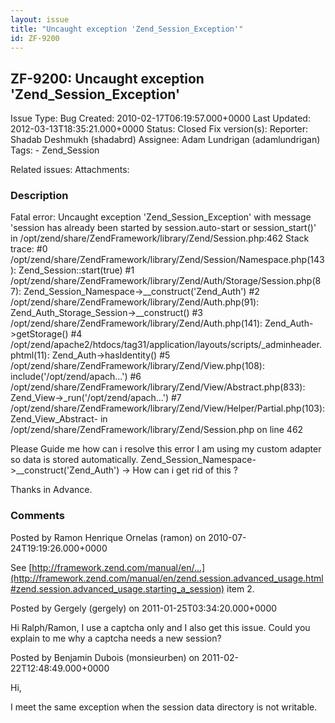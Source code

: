 ```yaml
---
layout: issue
title: "Uncaught exception 'Zend_Session_Exception'"
id: ZF-9200
---
```


ZF-9200: Uncaught exception 'Zend\_Session\_Exception'
------------------------------------------------------

 Issue Type: Bug Created: 2010-02-17T06:19:57.000+0000 Last Updated: 2012-03-13T18:35:21.000+0000 Status: Closed Fix version(s): 
 Reporter:  Shadab Deshmukh (shadabrd)  Assignee:  Adam Lundrigan (adamlundrigan)  Tags: - Zend\_Session
 
 Related issues: 
 Attachments: 
### Description

Fatal error: Uncaught exception 'Zend\_Session\_Exception' with message 'session has already been started by session.auto-start or session\_start()' in /opt/zend/share/ZendFramework/library/Zend/Session.php:462 Stack trace: #0 /opt/zend/share/ZendFramework/library/Zend/Session/Namespace.php(143): Zend\_Session::start(true) #1 /opt/zend/share/ZendFramework/library/Zend/Auth/Storage/Session.php(87): Zend\_Session\_Namespace->\_\_construct('Zend\_Auth') #2 /opt/zend/share/ZendFramework/library/Zend/Auth.php(91): Zend\_Auth\_Storage\_Session->\_\_construct() #3 /opt/zend/share/ZendFramework/library/Zend/Auth.php(141): Zend\_Auth->getStorage() #4 /opt/zend/apache2/htdocs/tag31/application/layouts/scripts/\_adminheader.phtml(11): Zend\_Auth->hasIdentity() #5 /opt/zend/share/ZendFramework/library/Zend/View.php(108): include('/opt/zend/apach...') #6 /opt/zend/share/ZendFramework/library/Zend/View/Abstract.php(833): Zend\_View->\_run('/opt/zend/apach...') #7 /opt/zend/share/ZendFramework/library/Zend/View/Helper/Partial.php(103): Zend\_View\_Abstract- in /opt/zend/share/ZendFramework/library/Zend/Session.php on line 462

Please Guide me how can i resolve this error I am using my custom adapter so data is stored automatically. Zend\_Session\_Namespace->\_\_construct('Zend\_Auth') -> How can i get rid of this ?

Thanks in Advance.

 

 

### Comments

Posted by Ramon Henrique Ornelas (ramon) on 2010-07-24T19:19:26.000+0000

See [http://framework.zend.com/manual/en/…](http://framework.zend.com/manual/en/zend.session.advanced_usage.html#zend.session.advanced_usage.starting_a_session) item 2.

 

 

Posted by Gergely (gergely) on 2011-01-25T03:34:20.000+0000

Hi Ralph/Ramon, I use a captcha only and I also get this issue. Could you explain to me why a captcha needs a new session?

 

 

Posted by Benjamin Dubois (monsieurben) on 2011-02-22T12:48:49.000+0000

Hi,

I meet the same exception when the session data directory is not writable.

 

 